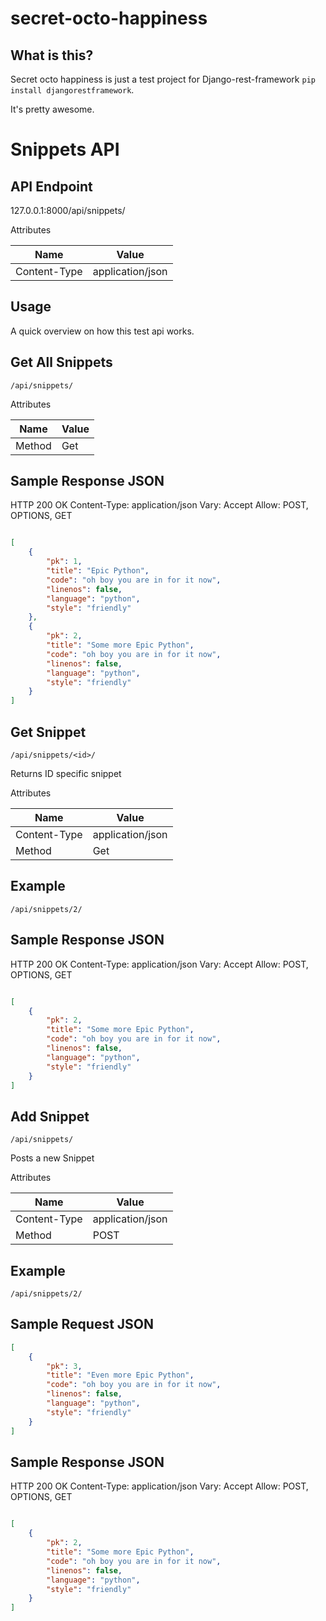 secret-octo-happiness
=====================

What is this?
-------------

Secret octo happiness is just a test project for Django-rest-framework `pip install djangorestframework`. 

It's pretty awesome. 

Snippets API
============

API Endpoint
------------

127.0.0.1:8000/api/snippets/

Attributes

| Name | Value |
| ------------- | ------------- |
| Content-Type  | application/json  |

Usage
-----

A quick overview on how this test api works.

Get All Snippets
----------------

```
/api/snippets/
```


Attributes

| Name | Value |
| ------------- | ------------- |
| Method  | Get |


Sample Response JSON
--------------------
HTTP 200 OK
Content-Type: application/json
Vary: Accept
Allow: POST, OPTIONS, GET

```JSON

[
    {
        "pk": 1, 
        "title": "Epic Python", 
        "code": "oh boy you are in for it now", 
        "linenos": false, 
        "language": "python", 
        "style": "friendly"
    }, 
    {
        "pk": 2, 
        "title": "Some more Epic Python", 
        "code": "oh boy you are in for it now", 
        "linenos": false, 
        "language": "python", 
        "style": "friendly"
    }
]
```

Get Snippet
-----------

```
/api/snippets/<id>/
```

Returns ID specific snippet


Attributes

| Name | Value |
| ------------- | ------------- |
| Content-Type  | application/json  |
| Method  | Get |

Example
-------
```
/api/snippets/2/
```

Sample Response JSON
--------------------
HTTP 200 OK
Content-Type: application/json
Vary: Accept
Allow: POST, OPTIONS, GET

```JSON

[ 
    {
        "pk": 2, 
        "title": "Some more Epic Python", 
        "code": "oh boy you are in for it now", 
        "linenos": false, 
        "language": "python", 
        "style": "friendly"
    }
]
```

Add Snippet
-----------

```
/api/snippets/
```

Posts a new Snippet


Attributes

| Name | Value |
| ------------- | ------------- |
| Content-Type  | application/json  |
| Method  | POST |

Example
-------
```
/api/snippets/2/
```

Sample Request JSON
--------------------

```JSON
[ 
    {
        "pk": 3, 
        "title": "Even more Epic Python", 
        "code": "oh boy you are in for it now", 
        "linenos": false, 
        "language": "python", 
        "style": "friendly"
    }
]
```

Sample Response JSON
--------------------
HTTP 200 OK
Content-Type: application/json
Vary: Accept
Allow: POST, OPTIONS, GET

```JSON

[ 
    {
        "pk": 2, 
        "title": "Some more Epic Python", 
        "code": "oh boy you are in for it now", 
        "linenos": false, 
        "language": "python", 
        "style": "friendly"
    }
]
```
